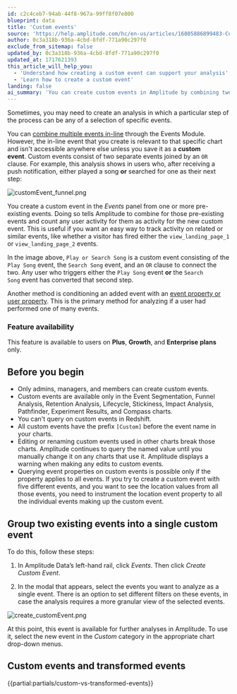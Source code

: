 ```yaml
---
id: c2c4ceb7-94ab-44f8-967a-99ff8f07e800
blueprint: data
title: 'Custom events'
source: 'https://help.amplitude.com/hc/en-us/articles/16805886899483-Custom-events'
author: 0c3a318b-936a-4cbd-8fdf-771a90c297f0
exclude_from_sitemap: false
updated_by: 0c3a318b-936a-4cbd-8fdf-771a90c297f0
updated_at: 1717621393
this_article_will_help_you:
  - 'Understand how creating a custom event can support your analysis'
  - 'Learn how to create a custom event'
landing: false
ai_summary: 'You can create custom events in Amplitude by combining two separate events with an `OR` clause to track related user activities. Custom events are available in various charts and are useful for grouping events or analyzing user behavior. Custom events are created in the Events panel and can only be accessed in specific charts. This feature is available for Plus, Growth, and Enterprise plans. Remember, only admins, managers, and members can create custom events. Custom events are labeled with the prefix `[Custom]` in your charts.'
---
```

Sometimes, you may need to create an analysis in which a particular step of the process can be any of a selection of specific events. 

You can [combine multiple events in-line](/docs/analytics/charts/event-segmentation/event-segmentation-in-line-events) through the Events Module. However, the in-line event that you create is relevant to that specific chart and isn't accessible anywhere else unless you save it as a **custom event**. Custom events consist of two separate events joined by an `OR` clause. For example, this analysis shows in users who, after receiving a push notification, either played a song **or** searched for one as their next step: 

![customEvent_funnel.png](/docs/output/img/data/customevent-funnel-png.png)

You create a custom event in the *Events* panel from one or more pre-existing events. Doing so tells Amplitude to combine for those pre-existing events and count any user activity for them as activity for the new custom event. This is useful if you want an easy way to track activity on related or similar events, like whether a visitor has fired either the `view_landing_page_1` or `view_landing_page_2` events.

In the image above, `Play or Search Song` is a custom event consisting of the `Play Song` event, the `Search Song` event, and an `OR` clause to connect the two. Any user who triggers either the `Play Song` event **or** the `Search Song` event has converted that second step.

Another method is conditioning an added event with an [event property or user property](/docs/data/user-properties-and-events). This is the primary method for analyzing if a user had performed one of many events.

### Feature availability

This feature is available to users on **Plus**, **Growth**, and **Enterprise** **plans** only.

## Before you begin

* Only admins, managers, and members can create custom events.
* Custom events are available only in the Event Segmentation, Funnel Analysis, Retention Analysis, Lifecycle, Stickiness, Impact Analysis, Pathfinder, Experiment Results, and Compass charts.
* You can't query on custom events in Redshift.
* All custom events have the prefix `[Custom]` before the event name in your charts.
* Editing or renaming custom events used in other charts break those charts. Amplitude continues to query the named value until you manually change it on any charts that use it. Amplitude displays a warning when making any edits to custom events.
* Querying event properties on custom events is possible only if the property applies to all events. If you try to create a custom event with five different events, and you want to see the location values from all those events, you need to instrument the location event property to all the individual events making up the custom event.

## Group two existing events into a single custom event

To do this, follow these steps:

1. In Amplitude Data’s left-hand rail, click *Events*. Then click *Create Custom Event*.

2. In the modal that appears, select the events you want to analyze as a single event. There is an option to set different filters on these events, in case the analysis requires a more granular view of the selected events.

![create_customEvent.png](/docs/output/img/data/create-customevent-png.png)

At this point, this event is available for further analyses in Amplitude. To use it, select the new event in the *Custom* category in the appropriate chart drop-down menus.

## Custom events and transformed events

{{partial:partials/custom-vs-transformed-events}}
